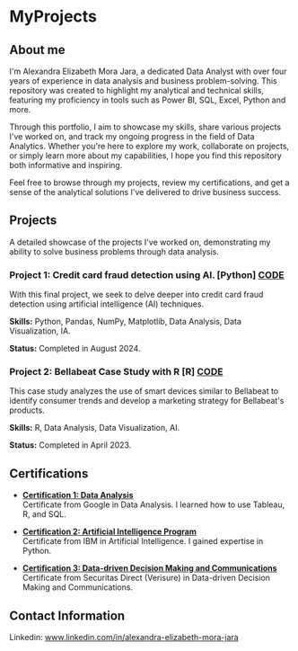 # MyProjects

## About me
I'm Alexandra Elizabeth Mora Jara, a dedicated Data Analyst with over four years of experience in data analysis and business problem-solving. This repository was created to highlight my analytical and technical skills, featuring my proficiency in tools such as Power BI, SQL, Excel, Python and more.

Through this portfolio, I aim to showcase my skills, share various projects I've worked on, and track my ongoing progress in the field of Data Analytics. Whether you're here to explore my work, collaborate on projects, or simply learn more about my capabilities, I hope you find this repository both informative and inspiring.

Feel free to browse through my projects, review my certifications, and get a sense of the analytical solutions I've delivered to drive business success.

## Projects
A detailed showcase of the projects I've worked on, demonstrating my ability to solve business problems through data analysis.

### Project 1: Credit card fraud detection using AI. [Python] [CODE](https://github.com/alexandramorajara/MyProjects/blob/main/Projects/Python/Credit%20card%20fraud%20detection%20using%20AI.ipynb)

With this final project, we seek to delve deeper into credit card fraud detection using artificial intelligence (AI) techniques.

**Skills:** Python, Pandas, NumPy, Matplotlib, Data Analysis, Data Visualization, IA.

**Status:**  Completed in August 2024.

### Project 2: Bellabeat Case Study with R [R] [CODE](https://www.kaggle.com/code/alexandramorajara/bellabeat-case-study-with-r)

This case study analyzes the use of smart devices similar to Bellabeat to identify consumer trends and develop a marketing strategy for Bellabeat's products.

**Skills:** R, Data Analysis, Data Visualization, AI.

**Status:** Completed in April 2023.


## Certifications

- **[Certification 1: Data Analysis](https://github.com/alexandramorajara/MyProjects/blob/main/Certificates/Análisis%20de%20datos%20%7C%20Google%20.pdf)**  
  Certificate from Google in Data Analysis. I learned how to use Tableau, R, and SQL.

- **[Certification 2: Artificial Intelligence Program](https://github.com/alexandramorajara/MyProjects/blob/main/Certificates/Programa%20de%20Inteligencia%20Artificial%20%7C%20SkillsBuild%20IBM%20.pdf)**  
  Certificate from IBM in Artificial Intelligence. I gained expertise in Python.

- **[Certification 3: Data-driven Decision Making and Communications](https://github.com/alexandramorajara/MyProjects/blob/main/Certificates/Toma%20de%20decisiones%20y%20comunicación%20basada%20en%20datos%20%7C%20Securitas%20Direct.pdf)**  
  Certificate from Securitas Direct (Verisure) in Data-driven Decision Making and Communications.


## Contact Information
Linkedin: www.linkedin.com/in/alexandra-elizabeth-mora-jara
